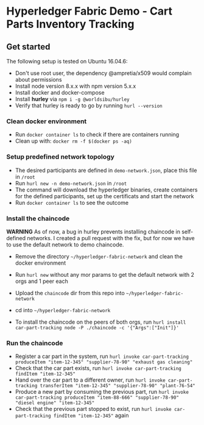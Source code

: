# Hyperledger Fabric Demo - Cart Parts Inventory Tracking

## Get started
The following setup is tested on Ubuntu 16.04.6:
- Don't use root user, the dependency @ampretia/x509 would complain about permissions
- Install node version 8.x.x with npm version 5.x.x
- Install docker and docker-compose
- Install **hurley** via `npm i -g @worldsibu/hurley`
- Verify that hurley is ready to go by running `hurl --version`

### Clean docker environment
- Run `docker container ls` to check if there are containers running
- Clean up with: `docker rm -f $(docker ps -aq)`

### Setup predefined network topology
- The desired participants are defined in `demo-network.json`, place this file in `/root`
- Run `hurl new -n demo-network.json` in `/root`
- The command will download the hyperledger binaries, create containers for the defined participants, set up the certificats and start the network
- Run `docker container ls` to see the outcome

### Install the chaincode
**WARNING** As of now, a bug in hurley prevents installing chaincode in self-defined networks. I created a pull request with the fix, but for now we have to use the default network to demo chaincode.
- Remove the directory `~/hyperledger-fabric-network` and clean the docker environment
- Run `hurl new` without any mor params to get the default network with 2 orgs and 1 peer each

- Upload the `chaincode` dir from this repo into `~/hyperledger-fabric-network`
- cd into `~/hyperledger-fabric-network` 
- To install the chaincode on the peers of both orgs, run `hurl install car-part-tracking node -P ./chaincode -c '{"Args":["Init"]}'`

### Run the chaincode
- Register a car part in the system, run `hurl invoke car-part-tracking produceItem "item-12-345" "supplier-78-90" "exhaust gas cleaning"`
- Check that the car part exists, run `hurl invoke car-part-tracking findItem "item-12-345"`
- Hand over the car part to a different owner, run `hurl invoke car-part-tracking transferItem "item-12-345" "supplier-78-90" "plant-76-54"`
- Produce a new part by consuming the previous part, run `hurl invoke car-part-tracking produceItem "item-88-666" "supplier-78-90" "diesel engine" "item-12-345"`
- Check that the previous part stopped to exist, run `hurl invoke car-part-tracking findItem "item-12-345"` again